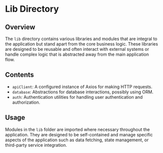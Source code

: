 # Lib Directory

## Overview

The `lib` directory contains various libraries and modules that are integral to the application but stand apart from the core business logic. These libraries are designed to be reusable and often interact with external systems or handle complex logic that is abstracted away from the main application flow.

## Contents

- `apiClient`: A configured instance of Axios for making HTTP requests.
- `database`: Abstractions for database interactions, possibly using ORM.
- `auth`: Authentication utilities for handling user authentication and authorization.

## Usage

Modules in the `lib` folder are imported where necessary throughout the application. They are designed to be self-contained and manage specific aspects of the application such as data fetching, state management, or third-party service integration.

